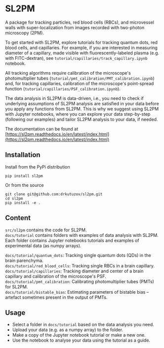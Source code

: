 # SL2PM
A package for tracking particles, red blood cells (RBCs), and microvessel walls with super-localization from images recorded with two-photon microscopy (2PM). 

To get started with SL2PM, explore tutorials for tracking quantum dots, 
red blood cells, and capillaries. 
For example, if you are interested in measuring diameter of a capillary, made visible with fluorescently-labeled plasma (e.g. with FITC-dextran), see `tutorial/capillaries/track_capillary.ipynb` notebook.  

All tracking algorithms require calibration of the microscope's photomultiplier tubes (`tutorial/pmt_calibration/PMT_calibration.ipynb`) and, for tracking capillaries, calibration of the microscope's point-spread function (`tutorial/capillaries/PSF_calibration.ipynb`).

The data analysis in SL2PM is data-driven, i.e., you need to check if underlying assumptions of SL2PM analysis are satisfied 
in your data before you apply any functions from SL2PM.
This is why we suggest using SL2PM with Jupyter notebooks, where you can explore your data step-by-step (following our examples) and tailor SL2PM analysis to your data, if needed. 

The documentation can be found at [https://sl2pm.readthedocs.io/en/latest/index.html](https://sl2pm.readthedocs.io/en/latest/index.html)

## Installation

Install from the PyPi distribution

```
pip install sl2pm
```

Or from the source

```
git clone git@github.com:drkutuzov/sl2pm.git
cd sl2pm
pip install -e .
```

## Content
`src/sl2pm` contains the code for SL2PM.  
`docs/tutorial` contains folders with examples of data analysis with SL2PM. Each folder contains Jupyter notebooks tutorials and examples of experimental data (as numpy arrays).

`docs/tutorial/quantum_dots`: Tracking single quantum dots (QDs) in the brain parenchyma.  
`docs/tutorial/red_blood_cells`: Tracking single RBCs in a brain capillary.  
`docs/tutorial/capillaries`: Tracking diameter and center of a brain capillary and calibration of the microscope's PSF.  
`docs/tutorial/pmt_calibration`: Calibrating photomultiplier tubes (PMTs) for SL2PM.  
`docs/tutorial/bistable_bias`: Estimating parameters of bistable bias – artefact sometimes present in the output of PMTs.

## Usage
* Select a folder in `docs/tutorial` based on the data analysis you need.  
* Upload your data (e.g. as a numpy array) to the folder.  
* Make a copy of the Jupyter notebook tutorial or make a new one.  
* Use the notebook to analyse your data using the tutorial as a guide.  
